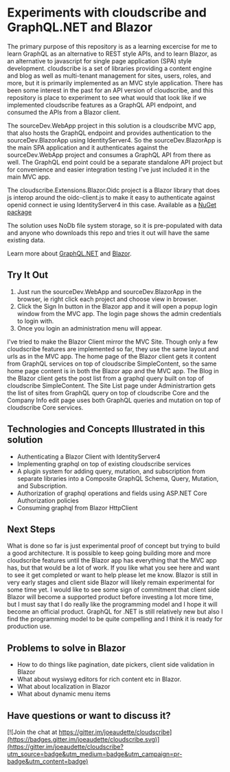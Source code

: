 # Experiments with cloudscribe and GraphQL.NET and Blazor

The primary purpose of this repository is as a learning excercise for me to learn GraphQL as an alternative to REST style APIs, and to learn Blazor, as an alternative to javascript for single page application (SPA) style development. cloudscribe is a set of libraries providing a content engine and blog as well as multi-tenant management for sites, users, roles, and more, but it is primarily implemented as an MVC style application. There has been some interest in the past for an API version of cloudscribe, and this repository is place to experiment to see what would that look like if we implemented cloudscribe features as a GraphQL API endpoint, and consumed the APIs from a Blazor client.

The sourceDev.WebApp project in this solution is a cloudscribe MVC app, that also hosts the GraphQL endpoint and provides authentication to the sourceDev.BlazorApp using IdentityServer4. So the sourceDev.BlazorApp is the main SPA application and it authenticates against the sourceDev.WebApp project and consumes a GraphQL API from there as well. The GraphQL end point could be a separate standalone API project but for convenience and easier integration testing I've just included it in the main MVC app.

The cloudscribe.Extensions.Blazor.Oidc project is a Blazor library that does js interop around the oidc-client.js to make it easy to authenticate against openid connect ie using IdentityServer4 in this case. Available as a [NuGet package](https://www.nuget.org/packages/cloudscribe.Extensions.Blazor.Oidc/)

The solution uses NoDb file system storage, so it is pre-populated with data and anyone who downloads this repo and tries it out will have the same existing data.

Learn more about [GraphQL.NET](https://github.com/graphql-dotnet/graphql-dotnet) and [Blazor](https://blazor.net/).

## Try It Out

1. Just run the sourceDev.WebApp and sourceDev.BlazorApp in the browser, ie right click each project and choose view in browser.
2. Click the Sign In button in the Blazor app and it will open a popup login window from the MVC app. The login page shows the admin credentials to login with.
3. Once you login an administration menu will appear. 

I've tried to make the Blazor Client mirror the MVC Site. Though only a few cloudscribe features are implemented so far, they use the same layout and urls as in the MVC app. The home page of the Blazor client gets it content from GraphQL services on top of cloudscribe SimpleContent, so the same home page content is in both the Blazor app and the MVC app. The Blog in the Blazor client gets the post list from a graphql query built on top of cloudscribe SimpleContent. The Site List page under Administrartion gets the list of sites from GraphQL query on top of cloudscribe Core and the Company Info edit page uses both GraphQL queries and mutation on top of cloudscribe Core services. 

## Technologies and Concepts Illustrated in this solution

* Authenticating a Blazor Client with IdentityServer4
* Implementing graphql on top of existing cloudscribe services
* A plugin system for adding query, mutation, and subscription from separate libraries into a Composite GraphQL Schema, Query, Mutation, and Subscription.
* Authorization of graphql operations and fields using ASP.NET Core Authorization policies
* Consuming graphql from Blazor HttpClient

## Next Steps

What is done so far is just experimental proof of concept but trying to build a good architecture. It is possible to keep going building more and more cloudscribe features until the Blazor app has everything that the MVC app has, but that would be a lot of work. If you like what you see here and want to see it get completed or want to help please let me know. Blazor is still in very early stages and client side Blazor will likely remain experimental for some time yet. I would like to see some sign of commitment that client side Blazor will become a supported product before investing a lot more time, but I must say that I do really like the programming model and I hope it will become an official product. GraphQL for .NET is still relatively new but also I find the programming model to be quite compelling and I think it is ready for production use.

## Problems to solve in Blazor

* How to do things like pagination, date pickers, client side validation in Blazor
* What about wysiwyg editors for rich content etc in Blazor. 
* What about localization in Blazor
* What about dynamic menu items


## Have questions or want to discuss it?

[![Join the chat at https://gitter.im/joeaudette/cloudscribe](https://badges.gitter.im/joeaudette/cloudscribe.svg)](https://gitter.im/joeaudette/cloudscribe?utm_source=badge&utm_medium=badge&utm_campaign=pr-badge&utm_content=badge)

